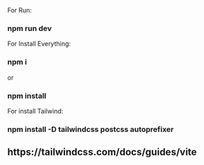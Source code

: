 For Run:   
<h3>npm run dev</h3>

For Install Everything:
<h3>npm i</h3> or <h3>npm install</h3>

For install Tailwind:
<h3>npm install -D tailwindcss postcss autoprefixer</h3>
<h2>https://tailwindcss.com/docs/guides/vite</h2>
